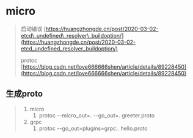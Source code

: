 # micro

> 启动错误 [https://huangzhongde.cn/post/2020-03-02-etcd\_undefined\_resolver\_buildoption/](https://huangzhongde.cn/post/2020-03-02-etcd_undefined_resolver_buildoption/)
>
> protoc [https://blog.csdn.net/love666666shen/article/details/89228450](https://blog.csdn.net/love666666shen/article/details/89228450)

## 生成proto

> 1. micro
>    1. protoc --micro\_out=. --go\_out=. greeter.proto
> 2. grpc
>    1. protoc --go\_out=plugins=grpc:. hello.proto



